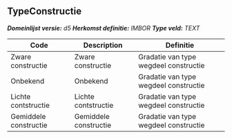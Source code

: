 ﻿## TypeConstructie

*__Domeinlijst versie:__ d5*
*__Herkomst definitie:__ IMBOR*
*__Type veld:__ TEXT*

|__Code__ |__Description__ |__Definitie__	|
|	---	|	---	|   ---	| 
| Zware constructie | Zware constructie | Gradatie van type wegdeel constructie |
| Onbekend | Onbekend | Gradatie van type wegdeel constructie |
| Lichte contstructie | Lichte contstructie | Gradatie van type wegdeel constructie |
| Gemiddele constructie | Gemiddele constructie | Gradatie van type wegdeel constructie |
